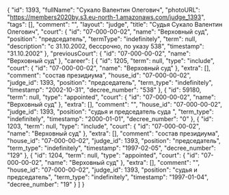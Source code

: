 {
    "id": 1393,
    "fullName": "Сукало Валентин Олегович",
    "photoURL": "https://members2020by.s3.eu-north-1.amazonaws.com/judge_1393",
    "tags": [],
    "comment": "",
    "layout": "judge",
    "title": "Судья Сукало Валентин Олегович",
    "court": {
        "id": "07-000-00-02",
        "name": "Верховный суд",
        "position": "председатель",
        "termType": "indefinitely",
        "term": null,
        "description": "c 31.10.2002, бессрочно, по указу 538",
        "timestamp": "31.10.2002"
    },
    "previousCourt": {
        "id": "07-000-00-02",
        "name": "Верховный суд"
    },
    "career": [
        {
            "id": 1205,
            "term": null,
            "type": "include",
            "court": {
                "id": "07-000-00-02",
                "name": "Верховный суд"
            },
            "extra": [],
            "comment": "состав президиума",
            "house_id": "07-000-00-02",
            "judge_id": 1393,
            "position": "председатель",
            "term_type": "indefinitely",
            "timestamp": "2002-10-31",
            "decree_number": "538"
        },
        {
            "id": 59180,
            "term": null,
            "type": "appointed",
            "court": {
                "id": "07-000-00-02",
                "name": "Верховный суд"
            },
            "extra": [],
            "comment": "",
            "house_id": "07-000-00-02",
            "judge_id": 1393,
            "position": "судья и председатель суда ",
            "term_type": "indefinitely",
            "timestamp": "2000-01-01",
            "decree_number": "0"
        },
        {
            "id": 1203,
            "term": null,
            "type": "include",
            "court": {
                "id": "07-000-00-02",
                "name": "Верховный суд"
            },
            "extra": [],
            "comment": "состав президиума",
            "house_id": "07-000-00-02",
            "judge_id": 1393,
            "position": "председатель",
            "term_type": "indefinitely",
            "timestamp": "1997-02-05",
            "decree_number": "129"
        },
        {
            "id": 1204,
            "term": null,
            "type": "appointed",
            "court": {
                "id": "07-000-00-02",
                "name": "Верховный суд"
            },
            "extra": [],
            "comment": "",
            "house_id": "07-000-00-02",
            "judge_id": 1393,
            "position": "судья и председатель",
            "term_type": "indefinitely",
            "timestamp": "1997-01-04",
            "decree_number": "19"
        }
    ]
}